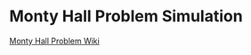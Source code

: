 # Monty Hall Problem Simulation

[Monty Hall Problem Wiki](https://en.wikipedia.org/wiki/Monty_Hall_problem)


